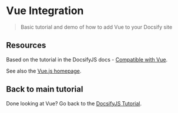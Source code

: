 # Vue Integration
> Basic tutorial and demo of how to add Vue to your Docsify site


## Resources

Based on the tutorial in the DocsifyJS docs - [Compatible with Vue](https://docsify.js.org/#/vue). 

See also the [Vue.js homepage](https://vuejs.org/).


## Back to main tutorial

Done looking at Vue? Go back to the <a href="/#/">DocsifyJS Tutorial</a>.
